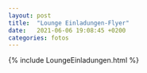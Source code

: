 ```yaml
---
layout: post
title:  "Lounge Einladungen-Flyer"
date:   2021-06-06 19:08:45 +0200
categories: fotos
---
```

{% include LoungeEinladungen.html %}